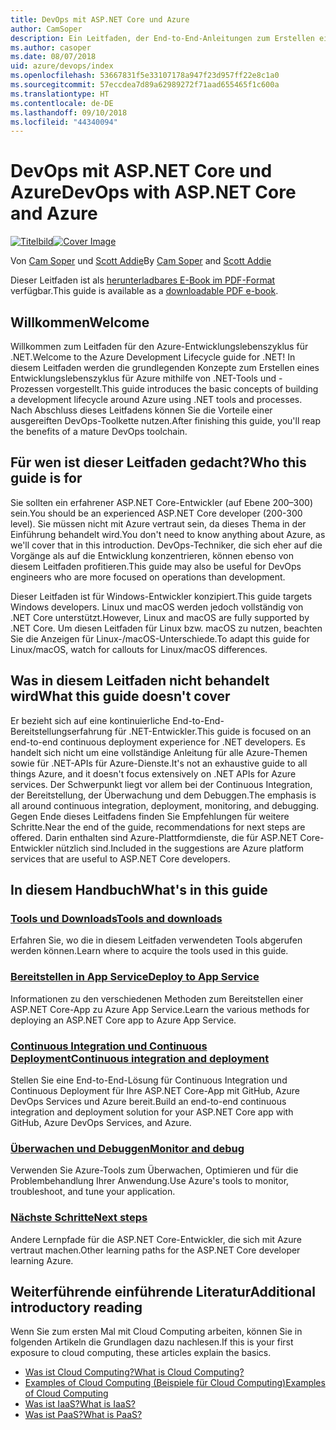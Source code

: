 ```yaml
---
title: DevOps mit ASP.NET Core und Azure
author: CamSoper
description: Ein Leitfaden, der End-to-End-Anleitungen zum Erstellen einer DevOps-Pipeline für eine in Azure gehostete ASP.NET Core-App bereitstellt.
ms.author: casoper
ms.date: 08/07/2018
uid: azure/devops/index
ms.openlocfilehash: 53667831f5e33107178a947f23d957ff22e8c1a0
ms.sourcegitcommit: 57eccdea7d89a62989272f71aad655465f1c600a
ms.translationtype: HT
ms.contentlocale: de-DE
ms.lasthandoff: 09/10/2018
ms.locfileid: "44340094"
---
```

# <a name="devops-with-aspnet-core-and-azure"></a><span data-ttu-id="a26f9-103">DevOps mit ASP.NET Core und Azure</span><span class="sxs-lookup"><span data-stu-id="a26f9-103">DevOps with ASP.NET Core and Azure</span></span>

<span data-ttu-id="a26f9-104">[![Titelbild](./media/cover-large.png)](https://aka.ms/devopsbook)</span><span class="sxs-lookup"><span data-stu-id="a26f9-104">[![Cover Image](./media/cover-large.png)](https://aka.ms/devopsbook)</span></span>

<span data-ttu-id="a26f9-105">Von [Cam Soper](https://twitter.com/camsoper) und [Scott Addie](https://twitter.com/scottaddie)</span><span class="sxs-lookup"><span data-stu-id="a26f9-105">By [Cam Soper](https://twitter.com/camsoper) and [Scott Addie](https://twitter.com/scottaddie)</span></span>

<span data-ttu-id="a26f9-106">Dieser Leitfaden ist als [herunterladbares E-Book im PDF-Format](https://aka.ms/devopsbook) verfügbar.</span><span class="sxs-lookup"><span data-stu-id="a26f9-106">This guide is available as a [downloadable PDF e-book](https://aka.ms/devopsbook).</span></span>

## <a name="welcome"></a><span data-ttu-id="a26f9-107">Willkommen</span><span class="sxs-lookup"><span data-stu-id="a26f9-107">Welcome</span></span> 

<span data-ttu-id="a26f9-108">Willkommen zum Leitfaden für den Azure-Entwicklungslebenszyklus für .NET.</span><span class="sxs-lookup"><span data-stu-id="a26f9-108">Welcome to the Azure Development Lifecycle guide for .NET!</span></span> <span data-ttu-id="a26f9-109">In diesem Leitfaden werden die grundlegenden Konzepte zum Erstellen eines Entwicklungslebenszyklus für Azure mithilfe von .NET-Tools und -Prozessen vorgestellt.</span><span class="sxs-lookup"><span data-stu-id="a26f9-109">This guide introduces the basic concepts of building a development lifecycle around Azure using .NET tools and processes.</span></span> <span data-ttu-id="a26f9-110">Nach Abschluss dieses Leitfadens können Sie die Vorteile einer ausgereiften DevOps-Toolkette nutzen.</span><span class="sxs-lookup"><span data-stu-id="a26f9-110">After finishing this guide, you'll reap the benefits of a mature DevOps toolchain.</span></span>

## <a name="who-this-guide-is-for"></a><span data-ttu-id="a26f9-111">Für wen ist dieser Leitfaden gedacht?</span><span class="sxs-lookup"><span data-stu-id="a26f9-111">Who this guide is for</span></span>

<span data-ttu-id="a26f9-112">Sie sollten ein erfahrener ASP.NET Core-Entwickler (auf Ebene 200–300) sein.</span><span class="sxs-lookup"><span data-stu-id="a26f9-112">You should be an experienced ASP.NET Core developer (200-300 level).</span></span> <span data-ttu-id="a26f9-113">Sie müssen nicht mit Azure vertraut sein, da dieses Thema in der Einführung behandelt wird.</span><span class="sxs-lookup"><span data-stu-id="a26f9-113">You don't need to know anything about Azure, as we'll cover that in this introduction.</span></span> <span data-ttu-id="a26f9-114">DevOps-Techniker, die sich eher auf die Vorgänge als auf die Entwicklung konzentrieren, können ebenso von diesem Leitfaden profitieren.</span><span class="sxs-lookup"><span data-stu-id="a26f9-114">This guide may also be useful for DevOps engineers who are more focused on operations than development.</span></span>

<span data-ttu-id="a26f9-115">Dieser Leitfaden ist für Windows-Entwickler konzipiert.</span><span class="sxs-lookup"><span data-stu-id="a26f9-115">This guide targets Windows developers.</span></span> <span data-ttu-id="a26f9-116">Linux und macOS werden jedoch vollständig von .NET Core unterstützt.</span><span class="sxs-lookup"><span data-stu-id="a26f9-116">However, Linux and macOS are fully supported by .NET Core.</span></span> <span data-ttu-id="a26f9-117">Um diesen Leitfaden für Linux bzw. macOS zu nutzen, beachten Sie die Anzeigen für Linux-/macOS-Unterschiede.</span><span class="sxs-lookup"><span data-stu-id="a26f9-117">To adapt this guide for Linux/macOS, watch for callouts for Linux/macOS differences.</span></span>

## <a name="what-this-guide-doesnt-cover"></a><span data-ttu-id="a26f9-118">Was in diesem Leitfaden nicht behandelt wird</span><span class="sxs-lookup"><span data-stu-id="a26f9-118">What this guide doesn't cover</span></span>

<span data-ttu-id="a26f9-119">Er bezieht sich auf eine kontinuierliche End-to-End-Bereitstellungserfahrung für .NET-Entwickler.</span><span class="sxs-lookup"><span data-stu-id="a26f9-119">This guide is focused on an end-to-end continuous deployment experience for .NET developers.</span></span> <span data-ttu-id="a26f9-120">Es handelt sich nicht um eine vollständige Anleitung für alle Azure-Themen sowie für .NET-APIs für Azure-Dienste.</span><span class="sxs-lookup"><span data-stu-id="a26f9-120">It's not an exhaustive guide to all things Azure, and it doesn't focus extensively on .NET APIs for Azure services.</span></span> <span data-ttu-id="a26f9-121">Der Schwerpunkt liegt vor allem bei der Continuous Integration, der Bereitstellung, der Überwachung und dem Debuggen.</span><span class="sxs-lookup"><span data-stu-id="a26f9-121">The emphasis is all around continuous integration, deployment, monitoring, and debugging.</span></span> <span data-ttu-id="a26f9-122">Gegen Ende dieses Leitfadens finden Sie Empfehlungen für weitere Schritte.</span><span class="sxs-lookup"><span data-stu-id="a26f9-122">Near the end of the guide, recommendations for next steps are offered.</span></span> <span data-ttu-id="a26f9-123">Darin enthalten sind Azure-Plattformdienste, die für ASP.NET Core-Entwickler nützlich sind.</span><span class="sxs-lookup"><span data-stu-id="a26f9-123">Included in the suggestions are Azure platform services that are useful to ASP.NET Core developers.</span></span>

## <a name="whats-in-this-guide"></a><span data-ttu-id="a26f9-124">In diesem Handbuch</span><span class="sxs-lookup"><span data-stu-id="a26f9-124">What's in this guide</span></span>

### <a name="tools-and-downloadsxrefazuredevopstools-and-downloads"></a>[<span data-ttu-id="a26f9-125">Tools und Downloads</span><span class="sxs-lookup"><span data-stu-id="a26f9-125">Tools and downloads</span></span>](xref:azure/devops/tools-and-downloads)

<span data-ttu-id="a26f9-126">Erfahren Sie, wo die in diesem Leitfaden verwendeten Tools abgerufen werden können.</span><span class="sxs-lookup"><span data-stu-id="a26f9-126">Learn where to acquire the tools used in this guide.</span></span>

### <a name="deploy-to-app-servicexrefazuredevopsdeploy-to-app-service"></a>[<span data-ttu-id="a26f9-127">Bereitstellen in App Service</span><span class="sxs-lookup"><span data-stu-id="a26f9-127">Deploy to App Service</span></span>](xref:azure/devops/deploy-to-app-service)

<span data-ttu-id="a26f9-128">Informationen zu den verschiedenen Methoden zum Bereitstellen einer ASP.NET Core-App zu Azure App Service.</span><span class="sxs-lookup"><span data-stu-id="a26f9-128">Learn the various methods for deploying an ASP.NET Core app to Azure App Service.</span></span>

### <a name="continuous-integration-and-deploymentxrefazuredevopscicd"></a>[<span data-ttu-id="a26f9-129">Continuous Integration und Continuous Deployment</span><span class="sxs-lookup"><span data-stu-id="a26f9-129">Continuous integration and deployment</span></span>](xref:azure/devops/cicd)

<span data-ttu-id="a26f9-130">Stellen Sie eine End-to-End-Lösung für Continuous Integration und Continuous Deployment für Ihre ASP.NET Core-App mit GitHub, Azure DevOps Services und Azure bereit.</span><span class="sxs-lookup"><span data-stu-id="a26f9-130">Build an end-to-end continuous integration and deployment solution for your ASP.NET Core app with GitHub, Azure DevOps Services, and Azure.</span></span>

### <a name="monitor-and-debugxrefazuredevopsmonitor"></a>[<span data-ttu-id="a26f9-131">Überwachen und Debuggen</span><span class="sxs-lookup"><span data-stu-id="a26f9-131">Monitor and debug</span></span>](xref:azure/devops/monitor)

<span data-ttu-id="a26f9-132">Verwenden Sie Azure-Tools zum Überwachen, Optimieren und für die Problembehandlung Ihrer Anwendung.</span><span class="sxs-lookup"><span data-stu-id="a26f9-132">Use Azure's tools to monitor, troubleshoot, and tune your application.</span></span>

### <a name="next-stepsxrefazuredevopsnext-steps"></a>[<span data-ttu-id="a26f9-133">Nächste Schritte</span><span class="sxs-lookup"><span data-stu-id="a26f9-133">Next steps</span></span>](xref:azure/devops/next-steps)

<span data-ttu-id="a26f9-134">Andere Lernpfade für die ASP.NET Core-Entwickler, die sich mit Azure vertraut machen.</span><span class="sxs-lookup"><span data-stu-id="a26f9-134">Other learning paths for the ASP.NET Core developer learning Azure.</span></span>

## <a name="additional-introductory-reading"></a><span data-ttu-id="a26f9-135">Weiterführende einführende Literatur</span><span class="sxs-lookup"><span data-stu-id="a26f9-135">Additional introductory reading</span></span>

<span data-ttu-id="a26f9-136">Wenn Sie zum ersten Mal mit Cloud Computing arbeiten, können Sie in folgenden Artikeln die Grundlagen dazu nachlesen.</span><span class="sxs-lookup"><span data-stu-id="a26f9-136">If this is your first exposure to cloud computing, these articles explain the basics.</span></span>

* [<span data-ttu-id="a26f9-137">Was ist Cloud Computing?</span><span class="sxs-lookup"><span data-stu-id="a26f9-137">What is Cloud Computing?</span></span>](https://azure.microsoft.com/overview/what-is-cloud-computing/)
* [<span data-ttu-id="a26f9-138">Examples of Cloud Computing (Beispiele für Cloud Computing)</span><span class="sxs-lookup"><span data-stu-id="a26f9-138">Examples of Cloud Computing</span></span>](https://azure.microsoft.com/overview/examples-of-cloud-computing/)
* [<span data-ttu-id="a26f9-139">Was ist IaaS?</span><span class="sxs-lookup"><span data-stu-id="a26f9-139">What is IaaS?</span></span>](https://azure.microsoft.com/overview/what-is-iaas/)
* [<span data-ttu-id="a26f9-140">Was ist PaaS?</span><span class="sxs-lookup"><span data-stu-id="a26f9-140">What is PaaS?</span></span>](https://azure.microsoft.com/overview/what-is-paas/)
